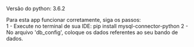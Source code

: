 Versão do python: 3.6.2

Para esta app funcionar corretamente, siga os passos:  
1 - Execute no terminal de sua IDE: pip install mysql-connector-python 
2 - No arquivo 'db_config', coloque os dados referentes ao seu bando de dados.